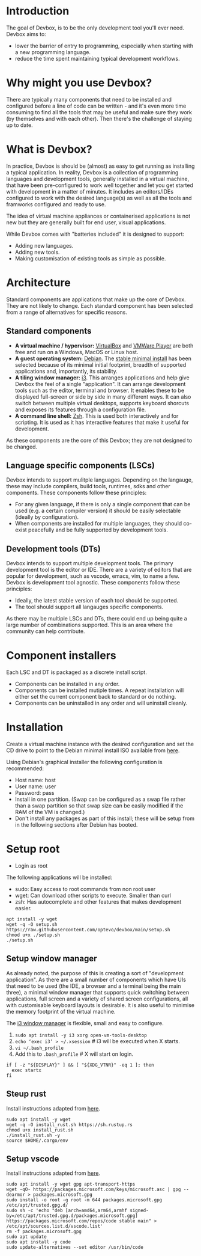 # Introduction
The goal of Devbox, is to be the only development tool you'll ever need. Devbox aims to:
- lower the barrier of entry to programming, especially when starting with a new programming language.
- reduce the time spent maintaining typical development workflows.

# Why might you use Devbox?
There are typically many components that need to be installed and configured before a line of code can be written - and it's even more time consuming to find all the tools that may be useful and make sure they work (by themselves and with each other). Then there's the challenge of staying up to date.

# What is Devbox?
In practice, Devbox is should be (almost) as easy to get running as installing a typical application. In reality, Devbox is a collection of programming languages and development tools, generally installed in a virtual machine, that have been pre-configured to work well together and let you get started with development in a matter of minutes. It includes an editors/IDEs configured to work with the desired language(s) as well as all the tools and framworks configured and ready to use.

The idea of virtual machine appliances or containerised applications is not new but they are generally built for end user, visual applications.

While Devbox comes with "batteries included" it is designed to support:
- Adding new languages.
- Adding new tools.
- Making customisation of existing tools as simple as possible.

# Architecture
Standard components are applications that make up the core of Devbox. They are not likely to change. Each standard component has been selected from a range of alternatives for specific reasons.

## Standard components
- **A virtual machine / hypervisor:** [VirtualBox](https://www.virtualbox.org/) and [VMWare Player](https://www.vmware.com/au/products/workstation-player.html) are both free and run on a Windows, MacOS or Linux host.
- **A guest operating system:** [Debian](https://www.debian.org/). The [stable minimal install](https://www.debian.org/CD/netinst/) has been selected because of its minimal initial footprint, breadth of supported applications and, importantly, its stability.
- **A tiling window manager:** [i3](https://i3wm.org/). This arranges applications and help give Devbox the feel of a single "application". It can arrange development tools such as the editor, terminal and browser. It enables these to be displayed full-screen or side by side in many different ways. It can also switch between multiple virtual desktops, supports keyboard shorcuts and exposes its features through a configuration file.
- **A command line shell:** [Zsh](https://www.zsh.org/). This is used both interactively and for scripting. It is used as it has interactive features that make it useful for development.

As these components are the core of this Devbox; they are not designed to be changed.

## Language specific components (LSCs)
Devbox intends to support mulitple languages. Depending on the langauge, these may include compilers, build tools, runtimes, sdks and other components. These components follow these principles:
- For any given language, if there is only a single component that can be used (e.g. a certain compiler version) it should be easily selectable (ideally by configuration). 
- When components are installed for multiple languages, they should co-exist peacefully and be fully supported by development tools.

## Development tools (DTs)
Devbox intends to support multiple development tools. The primary development tool is the editor or IDE. There are a variety of editors that are popular for development, such as vscode, emacs, vim, to name a few. Devbox is development tool agnostic. These components follow these principles:
- Ideally, the latest stable version of each tool should be supported.
- The tool should support all langauges specific components.

As there may be multiple LSCs and DTs, there could end up being quite a large number of combinations supported. This is an area where the community can help contribute.

# Component installers
Each LSC and DT is packaged as a discrete install script.
- Components can be installed in any order.
- Components can be installed mutiple times. A repeat installation will either set the current component back to standard or do nothing.
- Components can be uninstalled in any order and will uninstall cleanly.

# Installation
Create a virtual machine instance with the desired configuration and set the CD drive to point to the Debian minimal install ISO available from [here](https://www.debian.org/CD/netinst/).

Using Debian's graphical installer the following configuration is recommended:
- Host name: host
- User name: user
- Password: pass
- Install in one partition. (Swap can be configured as a swap file rather than a swap partition so that swap size can be easily modified if the RAM of the VM is changed.)
- Don't install any packages as part of this install; these will be setup from in the following sections after Debian has booted.

# Setup root
- Login as root

The following applications will be installed:
- sudo: Easy access to root commands from non root user
- wget: Can download other scripts to execute. Smaller than curl
- zsh: Has autocomplete and other features that makes development easier.
```
apt install -y wget
wget -q -O setup.sh https://raw.githubusercontent.com/optevo/devbox/main/setup.sh
chmod u+x ./setup.sh
./setup.sh

```

## Setup window manager
As already noted, the purpose of this is creating a sort of "development application". As there are a small number of components which have UIs that need to be used (the IDE, a browser and a terminal being the main three), a minimal window manager that supports quick switching between applications, full screen and a variety of shared screen configurations, all with customisable keyboard layouts is desirable. It is also useful to minimise the memory footprint of the virtual machine.

The [i3 window manager](https://i3wm.org/) is flexible, small and easy to configure.
1. `sudo apt install -y i3 xorg open-vm-tools-desktop`
2. `echo ‘exec i3’ > ~/.xsession` # i3 will be executed when X starts.
3. `vi ~/.bash_profile`
4. Add this to `.bash_profile` # X will start on login.
```
if [ -z "${DISPLAY}" ] && [ "${XDG_VTNR}" -eq 1 ]; then
  exec startx
fi
```

## Steup rust
Install instructions adapted from [here](https://www.rust-lang.org/tools/install).
```
sudo apt install -y wget
wget -q -O install_rust.sh https://sh.rustup.rs
chmod u+x install_rust.sh
./install_rust.sh -y
source $HOME/.cargo/env
```

## Setup vscode
Install instructions adapted from [here](https://code.visualstudio.com/docs/setup/linux).
```
sudo apt install -y wget gpg apt-transport-https
wget -qO- https://packages.microsoft.com/keys/microsoft.asc | gpg --dearmor > packages.microsoft.gpg
sudo install -o root -g root -m 644 packages.microsoft.gpg /etc/apt/trusted.gpg.d/
sudo sh -c 'echo "deb [arch=amd64,arm64,armhf signed-by=/etc/apt/trusted.gpg.d/packages.microsoft.gpg] https://packages.microsoft.com/repos/code stable main" > /etc/apt/sources.list.d/vscode.list'
rm -f packages.microsoft.gpg
sudo apt update
sudo apt install -y code
sudo update-alternatives --set editor /usr/bin/code
```

